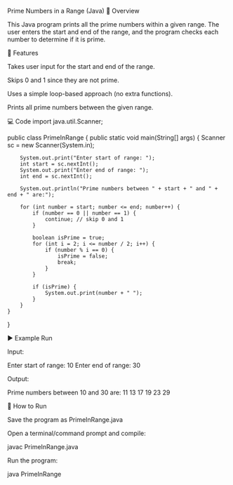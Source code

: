 Prime Numbers in a Range (Java)
📌 Overview

This Java program prints all the prime numbers within a given range.
The user enters the start and end of the range, and the program checks each number to determine if it is prime.

📝 Features

Takes user input for the start and end of the range.

Skips 0 and 1 since they are not prime.

Uses a simple loop-based approach (no extra functions).

Prints all prime numbers between the given range.

💻 Code
import java.util.Scanner;

public class PrimeInRange {
    public static void main(String[] args) {
        Scanner sc = new Scanner(System.in);
        
        System.out.print("Enter start of range: ");
        int start = sc.nextInt();
        System.out.print("Enter end of range: ");
        int end = sc.nextInt();

        System.out.println("Prime numbers between " + start + " and " + end + " are:");

        for (int number = start; number <= end; number++) {
            if (number == 0 || number == 1) {
                continue; // skip 0 and 1
            }

            boolean isPrime = true;
            for (int i = 2; i <= number / 2; i++) {
                if (number % i == 0) {
                    isPrime = false;
                    break;
                }
            }

            if (isPrime) {
                System.out.print(number + " ");
            }
        }
    }
}

▶️ Example Run

Input:

Enter start of range: 10
Enter end of range: 30


Output:

Prime numbers between 10 and 30 are:
11 13 17 19 23 29

🚀 How to Run

Save the program as PrimeInRange.java

Open a terminal/command prompt and compile:

javac PrimeInRange.java


Run the program:

java PrimeInRange
